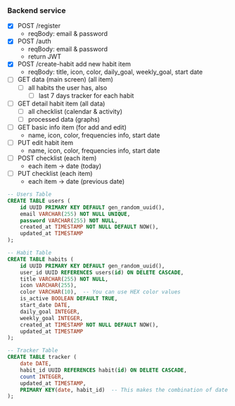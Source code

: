 ### Backend service
- [x] POST /register
  - reqBody: email & password
- [x] POST /auth
  - reqBody: email & password
  - return JWT
- [x] POST /create-habit add new habit item
	- reqBody: title, icon, color, daily_goal, weekly_goal, start date
- [ ] GET data (main screen) (all item)
  - [ ] all habits the user has, also
	- [ ] last 7 days tracker for each habit
- [ ] GET detail habit item (all data)
	- [ ] all checklist (calendar & activity)
	- [ ] processed data (graphs)
- [ ] GET basic info item (for add and edit)
	- name, icon, color, frequencies info, start date
- [ ] PUT edit habit item
	- name, icon, color, frequencies info, start date
- [ ] POST checklist (each item)
	- each item -> date (today)
- [ ] PUT checklist (each item)
	- each item -> date (previous date)


```sql
-- Users Table
CREATE TABLE users (
    id UUID PRIMARY KEY DEFAULT gen_random_uuid(),
    email VARCHAR(255) NOT NULL UNIQUE,
    password VARCHAR(255) NOT NULL,
    created_at TIMESTAMP NOT NULL DEFAULT NOW(),
    updated_at TIMESTAMP
);

-- Habit Table
CREATE TABLE habits (
    id UUID PRIMARY KEY DEFAULT gen_random_uuid(),
    user_id UUID REFERENCES users(id) ON DELETE CASCADE,
    title VARCHAR(255) NOT NULL,
    icon VARCHAR(255),
    color VARCHAR(10),  -- You can use HEX color values
    is_active BOOLEAN DEFAULT TRUE,
    start_date DATE,
    daily_goal INTEGER,
    weekly_goal INTEGER,
    created_at TIMESTAMP NOT NULL DEFAULT NOW(),
    updated_at TIMESTAMP
);

-- Tracker Table
CREATE TABLE tracker (
    date DATE,
    habit_id UUID REFERENCES habit(id) ON DELETE CASCADE,
    count INTEGER,
    updated_at TIMESTAMP,
    PRIMARY KEY(date, habit_id)  -- This makes the combination of date and habit_id unique
);
```